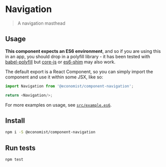 
# Navigation
> A navigation masthead

## Usage

**This component expects an ES6 environment**, and so if you are using this in an app,
you should drop in a polyfill library - it has been tested with [babel-polyfill] but
[core-js] or [es6-shim] may also work.

[babel-polyfill]: https://babeljs.io/docs/usage/polyfill/
[core-js]: https://www.npmjs.com/package/core-js
[es6-shim]: https://www.npmjs.com/package/es6-shim

The default export is a React Component, so you can simply import the component and use
it within some JSX, like so:

```js
import Navigation from '@economist/component-navigation';

return <Navigation/>;
```

For more examples on usage, see [`src/example.es6`](./src/example.es6).

## Install

```bash
npm i -S @economist/component-navigation
```

## Run tests

```bash
npm test
```
